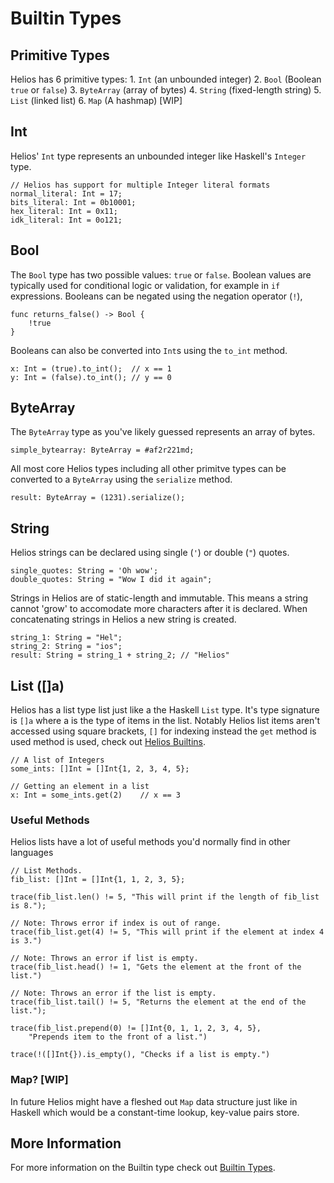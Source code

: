 # Builtin Types

## Primitive Types

Helios has 6 primitive types:
    1. `Int` (an unbounded integer)
    2. `Bool` (Boolean `true` or `false`)
    3. `ByteArray` (array of bytes)
    4. `String` (fixed-length string)
    5. `List` (linked list)
    6. `Map` (A hashmap) [WIP]

## Int

Helios' `Int` type represents an unbounded integer like Haskell's `Integer` type.

```rust,noplaypen
// Helios has support for multiple Integer literal formats
normal_literal: Int = 17;
bits_literal: Int = 0b10001;
hex_literal: Int = 0x11;
idk_literal: Int = 0o121;
```

## Bool

The `Bool` type has two possible values: `true` or `false`. Boolean values are typically used for conditional logic or validation, for example in `if` expressions. Booleans can be negated using the negation operator (`!`),

```rust,noplaypen
func returns_false() -> Bool {
    !true
}
```

Booleans can also be converted into `Int`s using the `to_int` method.

```rust,noplaypen
x: Int = (true).to_int();  // x == 1
y: Int = (false).to_int(); // y == 0
```

## ByteArray

The `ByteArray` type as you've likely guessed represents an array of bytes.

```rust,noplaypen
simple_bytearray: ByteArray = #af2r221md;
```

All most core Helios types including all other primitve types can be converted to a `ByteArray` using the `serialize` method.

```rust,noplaypen
result: ByteArray = (1231).serialize();
```

## String

Helios strings can be declared using single (`'`) or double (`"`) quotes.

```ts,noplaypen
single_quotes: String = 'Oh wow';
double_quotes: String = "Wow I did it again";
```

Strings in Helios are of static-length and immutable.
This means a string cannot 'grow' to accomodate more characters after it is declared.
When concatenating strings in Helios a new string is created.

```rust,noplaypen
string_1: String = "Hel";
string_2: String = "ios";
result: String = string_1 + string_2; // "Helios"
```

## List (\[\]a)

Helios has a list type list just like a the Haskell `List` type.
It's type signature is `[]a` where a is the type of items in the list.
Notably Helios list items aren't accessed using square brackets, `[]` for indexing instead the `get` method is used method is used, check out [Helios Builtins](../helios_builtins/Helios_Builtins.md/#list-a).

```rust,noplaypen
// A list of Integers
some_ints: []Int = []Int{1, 2, 3, 4, 5};

// Getting an element in a list
x: Int = some_ints.get(2)    // x == 3
```

### Useful Methods

Helios lists have a lot of useful methods you'd normally find in other languages

```rust,noplaypen
// List Methods.
fib_list: []Int = []Int{1, 1, 2, 3, 5};

trace(fib_list.len() != 5, "This will print if the length of fib_list is 8.");

// Note: Throws error if index is out of range. 
trace(fib_list.get(4) != 5, "This will print if the element at index 4 is 3.")

// Note: Throws an error if list is empty.
trace(fib_list.head() != 1, "Gets the element at the front of the list.")

// Note: Throws an error if the list is empty.
trace(fib_list.tail() != 5, "Returns the element at the end of the list.");

trace(fib_list.prepend(0) != []Int{0, 1, 1, 2, 3, 4, 5}, 
    "Prepends item to the front of a list.")

trace(!([]Int{}).is_empty(), "Checks if a list is empty.")
```

### Map? \[WIP\]

In future Helios might have a fleshed out `Map` data structure just like in Haskell which would be a constant-time lookup, key-value pairs store.

## More Information

For more information on the Builtin type check out [Builtin Types](../helios_builtins/Helios_Builtins.md).
